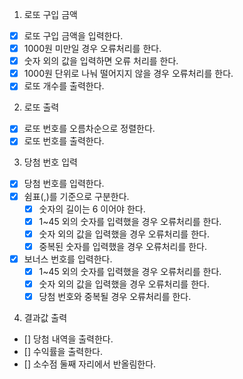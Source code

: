 1. 로또 구입 금액
 - [x] 로또 구입 금액을 입력한다.
  - [x] 1000원 미만일 경우 오류처리를 한다.
  - [x] 숫자 외의 값을 입력하면 오류 처리를 한다.
  - [x] 1000원 단위로 나눠 떨어지지 않을 경우 오류처리를 한다.
 - [x] 로또 개수를 출력한다.

2. 로또 출력
 - [x] 로또 번호를 오름차순으로 정렬한다.
 - [x] 로또 번호를 출력한다.

3. 당첨 번호 입력
 - [x] 당첨 번호를 입력한다.
 - [x] 쉼표(,)를 기준으로 구분한다.
   - [x] 숫자의 길이는 6 이어야 한다.
   - [x] 1~45 외의 숫자를 입력했을 경우 오류처리를 한다.
   - [x] 숫자 외의 값을 입력했을 경우 오류처리를 한다.
   - [x] 중복된 숫자를 입력했을 경우 오류처리를 한다.
 - [x] 보너스 번호를 입력한다.
   - [x] 1~45 외의 숫자를 입력했을 경우 오류처리를 한다.
   - [x] 숫자 외의 값을 입력했을 경우 오류처리를 한다.
   - [x] 당첨 번호와 중복될 경우 오류처리를 한다.

4. 결과값 출력
 - [] 당첨 내역을 출력한다.
 - [] 수익률을 출력한다.
  - [] 소수점 둘째 자리에서 반올림한다.